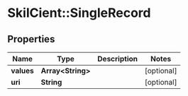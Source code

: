 # SkilCient::SingleRecord

## Properties
Name | Type | Description | Notes
------------ | ------------- | ------------- | -------------
**values** | **Array&lt;String&gt;** |  | [optional] 
**uri** | **String** |  | [optional] 


